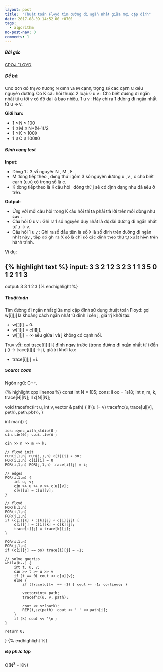 ```yaml
---
layout: post
title:  "Thuật toán Floyd tìm đường đi ngắn nhất giữa mọi cặp đỉnh"
date: 2017-08-09 14:52:00 +0700
tags:
  - algorithm
no-post-nav: 0
comments: 1
---
```

##### **Bài gốc**
[SPOJ FLOYD](http://vn.spoj.com/problems/FLOYD/)

##### **Đề bài**
Cho đơn đồ thị vô hướng N đỉnh và M cạnh, trọng số các cạnh C đều nguyên dương. Có K câu hỏi thuộc 2 loại:
0 u v : Cho biết đường đi ngắn nhất từ u tới v có độ dài là bao nhiêu.
1 u v : Hãy chỉ ra 1 đường đi ngắn nhất từ u => v.

**Giới hạn:**

* 1 ≤ N ≤ 100
* 1 ≤ M ≤ N*(N-1)/2
* 1 ≤ K ≤ 1000
* 1 ≤ C ≤ 10000

##### **Định dạng test**
**Input:**

* Dòng 1 : 3 số nguyên N , M , K.
* M dòng tiếp theo , dòng thứ i gồm 3 số nguyên dương u , v , c cho biết cạnh (u,v) có trọng số là c.
* K dòng tiếp theo là K câu hỏi , dòng thứ j sẽ có định dạng như đã nêu ở trên.

**Output:**
* Ứng với mỗi câu hỏi trong K câu hỏi thì ta phải trả lời trên mỗi dòng như sau .
* Câu hỏi 0 u v : Ghi ra 1 số nguyên duy nhất là độ dài đường đi ngắn nhất từ u -> v.
* Câu hỏi 1 u v : Ghi ra số đầu tiên là số X là số đỉnh trên đường đi ngắn nhất này , tiếp đó ghi ra X số là chỉ số các đỉnh theo thứ tự xuất hiện trên hành trình.

Ví dụ:

{% highlight text %}
input:
3 3 2
1 2 3
2 3 1
1 3 5
0 1 2
1 1 3
---
output:
3
3 1 2 3
{% endhighlight %}

##### **Thuật toán**

Tìm đường đi ngắn nhất giữa mọi cặp đỉnh sử dụng thuật toán Floyd: gọi w[i][j] là khoảng cách ngắn nhất từ đỉnh i đến j, giá trị khởi tạo:
* w[i][i] = 0.
* w[i][j] = c[i][j].
* w[i][j] = ∞ nếu giữa i và j không có cạnh nối.

Truy vết: gọi trace[i][j] là đỉnh ngay trước j trong đường đi ngắn nhất từ i đến j (i -> trace[i][j] -> j), giá trị khởi tạo:
* trace[i][j] = i.

##### **Source code**

Ngôn ngữ: C++.

{% highlight cpp linenos %}
const int N = 105;
const ll oo = 1e18;
int n, m, k, trace[N][N];
ll c[N][N];

void tracefnc(int u, int v, vector<int> & path) {
    if (u != v) tracefnc(u, trace[u][v], path);
    path.pb(v);
}

int main() {

    ios::sync_with_stdio(0);
    cin.tie(0); cout.tie(0);

    cin >> n >> m >> k;

    // floyd init
    FOR(i,1,n) FOR(j,1,n) c[i][j] = oo;
    FOR(i,1,n) c[i][i] = 0;
    FOR(i,1,n) FOR(j,1,n) trace[i][j] = i;

    // edges
    FOR(i,1,m) {
        int u, v;
        cin >> u >> v >> c[u][v];
        c[v][u] = c[u][v];
    }

    // floyd
    FOR(k,1,n)
    FOR(i,1,n)
    FOR(j,1,n)
    if (c[i][k] + c[k][j] < c[i][j]) {
        c[i][j] = c[i][k] + c[k][j];
        trace[i][j] = trace[k][j];
    }

    FOR(i,1,n)
    FOR(j,1,n)
    if (c[i][j] == oo) trace[i][j] = -1;

    // solve queries
    while(k--) {
        int t, u, v;
        cin >> t >> u >> v;
        if (t == 0) cout << c[u][v];
        else {
            if (trace[u][v] == -1) { cout << -1; continue; }

            vector<int> path;
            tracefnc(u, v, path);

            cout << sz(path);
            REP(i,sz(path)) cout << ' ' << path[i];
        }
        if (k) cout << '\n';
    }

    return 0;
}
{% endhighlight %}

##### **Độ phức tạp**
O(N<sup>3</sup> + KN)
